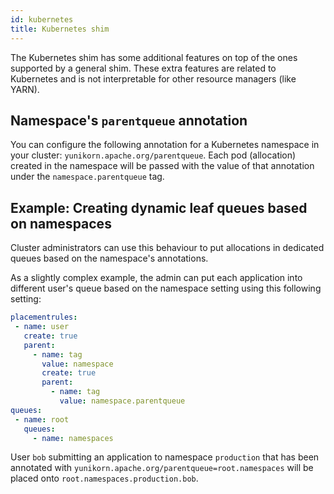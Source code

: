 ```yaml
---
id: kubernetes
title: Kubernetes shim
---
```


<!--
Licensed to the Apache Software Foundation (ASF) under one
or more contributor license agreements.  See the NOTICE file
distributed with this work for additional information
regarding copyright ownership.  The ASF licenses this file
to you under the Apache License, Version 2.0 (the
"License"); you may not use this file except in compliance
with the License.  You may obtain a copy of the License at

  http://www.apache.org/licenses/LICENSE-2.0

Unless required by applicable law or agreed to in writing,
software distributed under the License is distributed on an
"AS IS" BASIS, WITHOUT WARRANTIES OR CONDITIONS OF ANY
KIND, either express or implied.  See the License for the
specific language governing permissions and limitations
under the License.
-->

The Kubernetes shim has some additional features on top of the ones supported by a general shim.
These extra features are related to Kubernetes and is not interpretable for other resource managers (like YARN).

## Namespace's `parentqueue` annotation
   
You can configure the following annotation for a Kubernetes namespace in your cluster: `yunikorn.apache.org/parentqueue`.
Each pod (allocation) created in the namespace will be passed with the value of that annotation under the `namespace.parentqueue` tag.
   
## Example: Creating dynamic leaf queues based on namespaces

Cluster administrators can use this behaviour to put allocations in dedicated queues based on the namespace's annotations.

As a slightly complex example, the admin can put each application into different user's queue based on the namespace setting using this following setting: 
```yaml
placementrules:
 - name: user
   create: true
   parent:
     - name: tag
       value: namespace
       create: true
       parent:
         - name: tag
           value: namespace.parentqueue
queues:
 - name: root 
   queues:
     - name: namespaces
```
User `bob` submitting an application to namespace `production` that has been annotated with `yunikorn.apache.org/parentqueue=root.namespaces` will be placed onto `root.namespaces.production.bob`.
 